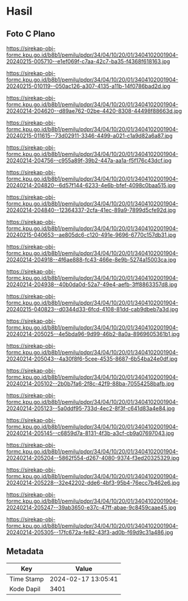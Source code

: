# Hasil

## Foto C Plano

https://sirekap-obj-formc.kpu.go.id/b8b1/pemilu/pdpr/34/04/10/20/01/3404102001904-20240215-005710--e1ef069f-c7aa-42c7-ba35-f4368f618163.jpg

https://sirekap-obj-formc.kpu.go.id/b8b1/pemilu/pdpr/34/04/10/20/01/3404102001904-20240215-010119--050ac126-a307-4135-a11b-14f0786bad2d.jpg

https://sirekap-obj-formc.kpu.go.id/b8b1/pemilu/pdpr/34/04/10/20/01/3404102001904-20240214-204620--d89ae762-02be-4420-8308-44498f88663d.jpg

https://sirekap-obj-formc.kpu.go.id/b8b1/pemilu/pdpr/34/04/10/20/01/3404102001904-20240215-011615--73d02911-3346-4499-a021-c1a9d82a6a87.jpg

https://sirekap-obj-formc.kpu.go.id/b8b1/pemilu/pdpr/34/04/10/20/01/3404102001904-20240214-204756--c955a89f-39b2-447a-aa1a-f5f176c43dcf.jpg

https://sirekap-obj-formc.kpu.go.id/b8b1/pemilu/pdpr/34/04/10/20/01/3404102001904-20240214-204820--6d57f144-6233-4e6b-bfef-4098c0baa515.jpg

https://sirekap-obj-formc.kpu.go.id/b8b1/pemilu/pdpr/34/04/10/20/01/3404102001904-20240214-204840--12364337-2cfa-41ec-89a9-7899d5cfe92d.jpg

https://sirekap-obj-formc.kpu.go.id/b8b1/pemilu/pdpr/34/04/10/20/01/3404102001904-20240215-040653--ae805dc6-c120-491e-9696-6770c157db31.jpg

https://sirekap-obj-formc.kpu.go.id/b8b1/pemilu/pdpr/34/04/10/20/01/3404102001904-20240214-204918--4f6ae888-fc43-466e-8e9b-5274a15003ca.jpg

https://sirekap-obj-formc.kpu.go.id/b8b1/pemilu/pdpr/34/04/10/20/01/3404102001904-20240214-204938--40b0da0d-52a7-49e4-aefb-3ff8863357d8.jpg

https://sirekap-obj-formc.kpu.go.id/b8b1/pemilu/pdpr/34/04/10/20/01/3404102001904-20240215-040823--d0344d33-6fcd-4108-81dd-cab9dbeb7a3d.jpg

https://sirekap-obj-formc.kpu.go.id/b8b1/pemilu/pdpr/34/04/10/20/01/3404102001904-20240214-205025--4e5bda96-9d99-46b2-8a0a-8969605361b1.jpg

https://sirekap-obj-formc.kpu.go.id/b8b1/pemilu/pdpr/34/04/10/20/01/3404102001904-20240214-205043--4a30f8f6-5cee-4535-8687-6b54ba24e0df.jpg

https://sirekap-obj-formc.kpu.go.id/b8b1/pemilu/pdpr/34/04/10/20/01/3404102001904-20240214-205102--2b0b7fa6-2f8c-42f9-88ba-70554258bafb.jpg

https://sirekap-obj-formc.kpu.go.id/b8b1/pemilu/pdpr/34/04/10/20/01/3404102001904-20240214-205123--5a0ddf95-733d-4ec2-8f3f-c641d83a4e84.jpg

https://sirekap-obj-formc.kpu.go.id/b8b1/pemilu/pdpr/34/04/10/20/01/3404102001904-20240214-205145--c6859d7a-8131-4f3b-a3cf-cb9a07697043.jpg

https://sirekap-obj-formc.kpu.go.id/b8b1/pemilu/pdpr/34/04/10/20/01/3404102001904-20240214-205204--5862f554-d267-4080-9374-f3ed20325329.jpg

https://sirekap-obj-formc.kpu.go.id/b8b1/pemilu/pdpr/34/04/10/20/01/3404102001904-20240214-205228--32e42202-dde6-4bf3-95b4-76ecc7b462e6.jpg

https://sirekap-obj-formc.kpu.go.id/b8b1/pemilu/pdpr/34/04/10/20/01/3404102001904-20240214-205247--39ab3650-e37c-47ff-abae-9c8459caae45.jpg

https://sirekap-obj-formc.kpu.go.id/b8b1/pemilu/pdpr/34/04/10/20/01/3404102001904-20240214-205305--17fc672a-fe82-43f3-ad0b-f69d9c31a486.jpg


## Metadata

| Key        | Value               |
| ---------- | ------------------- |
| Time Stamp | 2024-02-17 13:05:41 |
| Kode Dapil | 3401                |



